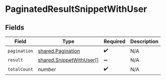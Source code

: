 # PaginatedResultSnippetWithUser


## Fields

| Field                                                              | Type                                                               | Required                                                           | Description                                                        |
| ------------------------------------------------------------------ | ------------------------------------------------------------------ | ------------------------------------------------------------------ | ------------------------------------------------------------------ |
| `pagination`                                                       | [shared.Pagination](../../models/shared/pagination.md)             | :heavy_check_mark:                                                 | N/A                                                                |
| `result`                                                           | [shared.SnippetWithUser](../../models/shared/snippetwithuser.md)[] | :heavy_minus_sign:                                                 | N/A                                                                |
| `totalCount`                                                       | *number*                                                           | :heavy_check_mark:                                                 | N/A                                                                |